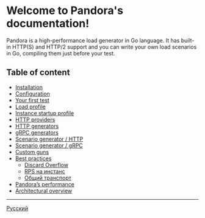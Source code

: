 # Welcome to Pandora's documentation!

Pandora is a high-performance load generator in Go language. It has built-in HTTP(S) and HTTP/2 support and you can
write your own load scenarios in Go, compiling them just before your test.

## Table of content

- [Installation](eng/install.md)
- [Configuration](eng/config.md)
- [Your first test](eng/tutorial.md)
- [Load profile](eng/load-profile.md)
- [Instance startup profile](eng/startup.md)
- [HTTP providers](eng/providers.md)
- [HTTP generators](eng/http-generator.md)
- [gRPC generators](eng/grpc-generator.md)
- [Scenario generator / HTTP](eng/scenario-http-generator.md)
- [Scenario generator / gRPC](eng/scenario-grpc-generator.md)
- [Custom guns](eng/custom.md)
- [Best practices](eng/best-practices.md)
  - [Discard Overflow](eng/best_practices/discard-overflow.md)
  - [RPS на инстанс](eng/best_practices/rps-per-instance.md)
  - [Общий транспорт](eng/best_practices/shared-client.md)
- [Pandora’s performance](eng/performance.md)
- [Architectural overview](eng/architecture.md)

---

[Русский](rus/index.md)

